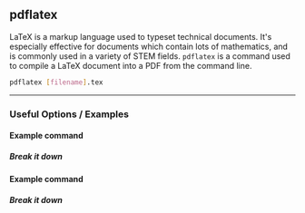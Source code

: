 pdflatex
-------

LaTeX is a markup language used to typeset technical documents. It's especially effective for documents which contain lots of mathematics, and is commonly used in a variety of STEM fields. `pdflatex` is a command used to compile a LaTeX document into a PDF from the command line.

~~~ bash
pdflatex [filename].tex
~~~

---

### Useful Options / Examples

#### Example command

##### Break it down

#### Example command

##### Break it down